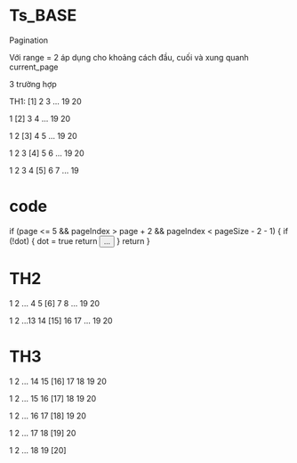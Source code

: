 # Ts_BASE

Pagination

Với range = 2 áp dụng cho khoảng cách đầu, cuối và xung quanh current_page

3 trường hợp

TH1:
[1] 2 3 ... 19 20

1 [2] 3 4 ... 19 20

1 2 [3] 4 5 ... 19 20

1 2 3 [4] 5 6 ... 19 20

1 2 3 4 [5] 6 7 ... 19

# code

if (page <= 5 && pageIndex > page + 2 && pageIndex < pageSize - 2 - 1) {
if (!dot) {
dot = true
return <button className='bg-white rounded px-3 py-2 shadow-sm  mx-2 cursor-pointer'>...</button>
}
return
}

# TH2

1 2 ... 4 5 [6] 7 8 ... 19 20

1 2 ...13 14 [15] 16 17 ... 19 20

# TH3

1 2 ... 14 15 [16] 17 18 19 20

1 2 ... 15 16 [17] 18 19 20

1 2 ... 16 17 [18] 19 20

1 2 ... 17 18 [19] 20

1 2 ... 18 19 [20]
